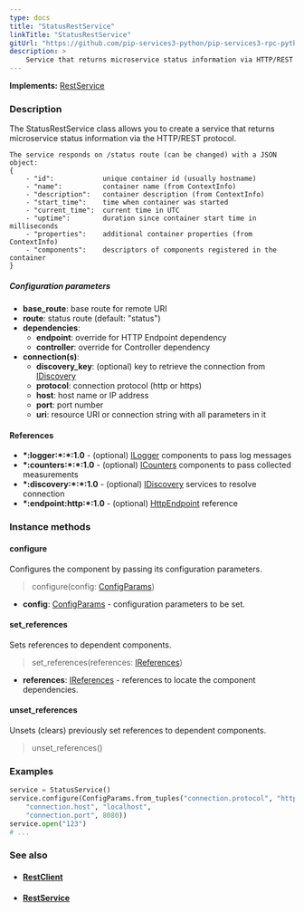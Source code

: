 ```yaml
---
type: docs
title: "StatusRestService"
linkTitle: "StatusRestService"
gitUrl: "https://github.com/pip-services3-python/pip-services3-rpc-python"
description: >
    Service that returns microservice status information via HTTP/REST protocol.
---
```


**Implements:** [RestService](../rest_service)


### Description

The StatusRestService class allows you to create a service that returns microservice status information via the HTTP/REST protocol.

```
The service responds on /status route (can be changed) with a JSON object:
{
    - "id":            unique container id (usually hostname)
    - "name":          container name (from ContextInfo)
    - "description":   container description (from ContextInfo)
    - "start_time":    time when container was started
    - "current_time":  current time in UTC
    - "uptime":        duration since container start time in milliseconds
    - "properties":    additional container properties (from ContextInfo)
    - "components":    descriptors of components registered in the container
}

```

##### Configuration parameters

- **base_route**: base route for remote URI
- **route**: status route (default: "status")
- **dependencies**:
    - **endpoint**: override for HTTP Endpoint dependency
    - **controller**: override for Controller dependency
- **connection(s)**:           
    - **discovery_key**: (optional) key to retrieve the connection from [IDiscovery](../../../components/connect/idiscovery)
    - **protocol**: connection protocol (http or https)
    - **host**: host name or IP address
    - **port**: port number
    - **uri**: resource URI or connection string with all parameters in it


#### References

- **\*:logger:\*:\*:1.0** - (optional) [ILogger](../../../components/log/ilogger) components to pass log messages
- **\*:counters:\*:\*:1.0** - (optional) [ICounters](../../../components/count/icounters) components to pass collected measurements
- **\*:discovery:\*:\*:1.0** - (optional) [IDiscovery](../../../components/connect/idiscovery) services to resolve connection
- **\*:endpoint:http:\*:1.0** - (optional) [HttpEndpoint](../http_endpoint) reference


### Instance methods


#### configure
Configures the component by passing its configuration parameters.

> configure(config: [ConfigParams](../../../commons/config/config_params))

- **config**: [ConfigParams](../../../commons/config/config_params) - configuration parameters to be set.


#### set_references
Sets references to dependent components.

> set_references(references: [IReferences](../../../commons/refer/ireferences))

- **references**: [IReferences](../../../commons/refer/ireferences) - references to locate the component dependencies.


#### unset_references
Unsets (clears) previously set references to dependent components.

> unset_references()


### Examples

```python
service = StatusService()
service.configure(ConfigParams.from_tuples("connection.protocol", "http",
    "connection.host", "localhost",
    "connection.port", 8080))
service.open("123")
# ...
```


### See also
- #### [RestClient](../../clients/rest_client)
- #### [RestService](../rest_service)
